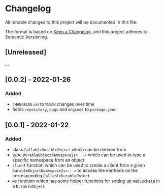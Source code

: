 # Changelog

All notable changes to this project will be documented in this file.

The format is based on [Keep a Changelog](https://keepachangelog.com/en/1.0.0/),
and this project adheres to [Semantic Versioning](https://semver.org/spec/v2.0.0.html).

## [Unreleased]

...

## [0.0.2] - 2022-01-26

### Added

- `CHANGELOG.md` to track changes over time
- fields `repository`, `bugs` and `engines` to `package.json`

## [0.0.1] - 2022-01-22

### Added

- class `CallableDurableObject` which can be derived from 
- type `DurableObjectNamespaceIs<...>` which can be used to type a specific namespace from an object
- `client` function which can be used to create a client from a given `DurableObjectNamespaceIs<...>` to access the methods on the corresponding `CallableDurableObject`
- `ws` function which has some helper functions for setting up `WebSocket`s in a `DurableObject`